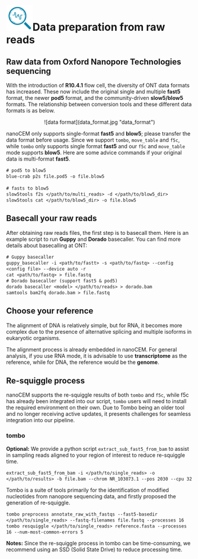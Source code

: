 # ![logo](logo_tiny.png "nanoCEM")Data preparation from raw reads

## Raw data from Oxford Nanopore Technologies sequencing

With the introduction of **R10.4.1** flow cell, the diversity of ONT data formats has increased. 
These now include the original single and multiple **fast5** format, the newer **pod5** format,
and the community-driven **slow5/blow5** formats. The relationship between conversion tools 
and these different data formats is as below.

 <center>![data format](data_format.jpg "data_format") </center>

nanoCEM only supports single-format **fast5** and **blow5**; please transfer the data format before usage.
Since we support `tombo`, `move_table` and `f5c`, while `tombo` only supports single format **fast5** and our `f5c` and `move_table` mode supports **blow5**.
Here are some advice commands if your original data is multi-format **fast5**.

    # pod5 to blow5
    blue-crab p2s file.pod5 -o file.blow5

    # fasts to blow5
    slow5tools f2s </path/to/multi_reads> -d </path/to/blow5_dir>
    slow5tools cat </path/to/blow5_dir> -o file.blow5


## Basecall your raw reads
After obtaining raw reads files, the first step is to basecall them.
Here is an example script to run **Guppy** and **Dorado** basecaller. You can find more details about basecalling at ONT:

    # Guppy basecaller
    guppy_basecaller -i <path/to/fastt> -s <path/to/fastq> --config <config file> --device auto -r
    cat <path/to/fastq> > file.fastq
    # Dorado basecaller (support fast5 & pod5)
    dorado basecaller <model> </path/to/reads> > dorado.bam
    samtools bam2fq dorado.bam > file.fastq

## Choose your reference
The alignment of DNA is relatively simple, but for RNA, it becomes more complex due to the presence of 
alternative splicing and multiple isoforms in eukaryotic organisms. 

The alignment process is already embedded in nanoCEM. For general analysis, if you use RNA mode,
it is advisable to use **transcriptome** as the reference, while for DNA, the reference would be the **genome**.

## Re-squiggle process

nanoCEM supports the re-squiggle results of both `tombo` and `f5c`, 
while f5c has already been integrated into our script, 
`tombo` users will need to install the required environment on their own.
Due to Tombo being an older tool and no longer receiving active updates, 
it presents challenges for seamless integration into our pipeline.

### tombo

**Optional:**
We provide a python script `extract_sub_fast5_from_bam` to assist in sampling reads aligned to your region of interest to reduce re-squiggle time.

    extract_sub_fast5_from_bam -i </path/to/single_reads> -o </path/to/results> -b file.bam --chrom NR_103073.1 --pos 2030 --cpu 32

Tombo is a suite of tools primarily for the identification of modified nucleotides from nanopore sequencing data, and firstly proposed
the generation of re-squiggle.

    tombo preprocess annotate_raw_with_fastqs --fast5-basedir  </path/to/single_reads> --fastq-filenames file.fastq --processes 16 
    tombo resquiggle </path/to/single_reads> reference.fasta --processes 16 --num-most-common-errors 5

**Notes:**  Since the re-squiggle process in tombo can be time-consuming, we recommend using an SSD (Solid State Drive) 
to reduce processing time. 